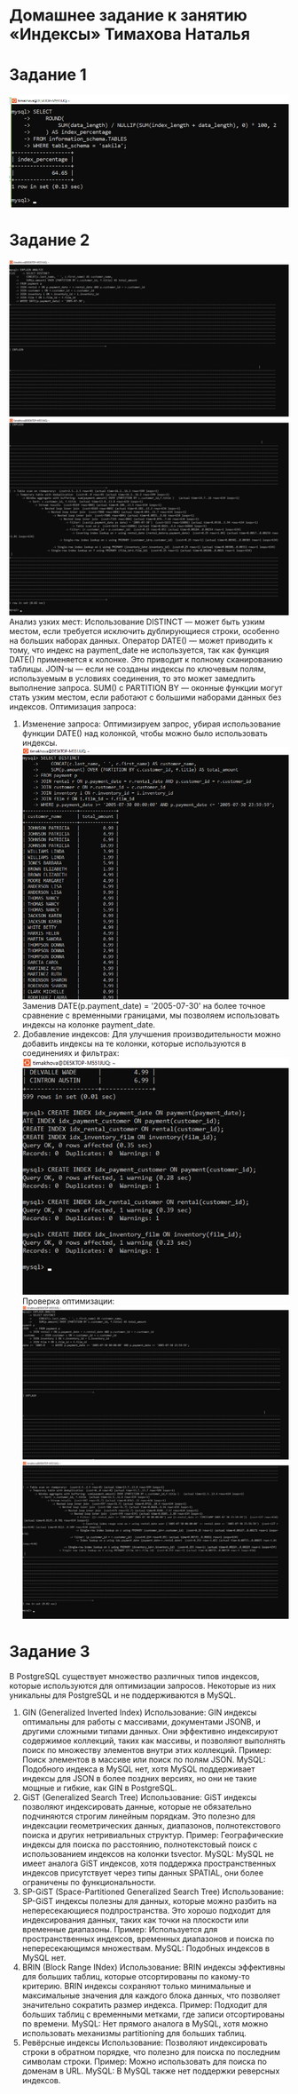 # Домашнее задание к занятию «Индексы» Тимахова Наталья

# Задание 1
![1indexperc](https://github.com/timakhova/hw_Indexes/blob/main/1-1indexperc.png)

# Задание 2
![1explain](https://github.com/timakhova/hw_Indexes/blob/main/2-1explain.png)
![2expln](https://github.com/timakhova/hw_Indexes/blob/main/2-2expln.png)
Анализ узких мест:
Использование DISTINCT — может быть узким местом, если требуется исключить дублирующиеся строки, особенно на больших наборах данных.
Оператор DATE() — может приводить к тому, что индекс на payment_date не используется, так как функция DATE() применяется к колонке. Это приводит к полному сканированию таблицы.
JOIN-ы — если не созданы индексы по ключевым полям, используемым в условиях соединения, то это может замедлить выполнение запроса.
SUM() с PARTITION BY — оконные функции могут стать узким местом, если работают с большими наборами данных без индексов.
Оптимизация запроса:
1. Изменение запроса:
Оптимизируем запрос, убирая использование функции DATE() над колонкой, чтобы можно было использовать индексы.
![3optim](https://github.com/timakhova/hw_Indexes/blob/main/2-3optim.png)
Заменив DATE(p.payment_date) = '2005-07-30' на более точное сравнение с временными границами, мы позволяем использовать индексы на колонке payment_date.
2. Добавление индексов:
Для улучшения производительности можно добавить индексы на те колонки, которые используются в соединениях и фильтрах:
![4addindex](https://github.com/timakhova/hw_Indexes/blob/main/2-4addindex.png)
Проверка оптимизации:
![5newexpl](https://github.com/timakhova/hw_Indexes/blob/main/2-5newexpl.png)
![6newexpln2](https://github.com/timakhova/hw_Indexes/blob/main/2-6newexpln2.png)

# Задание 3

В PostgreSQL существует множество различных типов индексов, которые используются для оптимизации запросов. Некоторые из них уникальны для PostgreSQL и не поддерживаются в MySQL.

1. GIN (Generalized Inverted Index)
Использование: GIN индексы оптимальны для работы с массивами, документами JSONB, и другими сложными типами данных. Они эффективно индексируют содержимое коллекций, таких как массивы, и позволяют выполнять поиск по множеству элементов внутри этих коллекций.
Пример: Поиск элементов в массиве или поиск по полям JSON.
MySQL: Подобного индекса в MySQL нет, хотя MySQL поддерживает индексы для JSON в более поздних версиях, но они не такие мощные и гибкие, как GIN в PostgreSQL.
2. GiST (Generalized Search Tree)
Использование: GiST индексы позволяют индексировать данные, которые не обязательно подчиняются строгим линейным порядкам. Это полезно для индексации геометрических данных, диапазонов, полнотекстового поиска и других нетривиальных структур.
Пример: Географические индексы для поиска по расстоянию, полнотекстовый поиск с использованием индексов на колонки tsvector.
MySQL: MySQL не имеет аналога GiST индексов, хотя поддержка пространственных индексов присутствует через типы данных SPATIAL, они более ограничены по функциональности.
3. SP-GiST (Space-Partitioned Generalized Search Tree)
Использование: SP-GiST индексы полезны для данных, которые можно разбить на непересекающиеся подпространства. Это хорошо подходит для индексирования данных, таких как точки на плоскости или временные диапазоны.
Пример: Используется для пространственных индексов, временных диапазонов и поиска по непересекающимся множествам.
MySQL: Подобных индексов в MySQL нет.
4. BRIN (Block Range INdex)
Использование: BRIN индексы эффективны для больших таблиц, которые отсортированы по какому-то критерию. BRIN индексы сохраняют только минимальные и максимальные значения для каждого блока данных, что позволяет значительно сократить размер индекса.
Пример: Подходит для больших таблиц с временными метками, где записи отсортированы по времени.
MySQL: Нет прямого аналога в MySQL, хотя можно использовать механизмы partitioning для больших таблиц.
5. Ревёрсные индексы
Использование: Позволяют индексировать строки в обратном порядке, что полезно для поиска по последним символам строки.
Пример: Можно использовать для поиска по доменам в URL.
MySQL: В MySQL также нет поддержки реверсных индексов.
